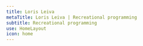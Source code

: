 ```yaml
---
title: Loris Leiva
metaTitle: Loris Leiva | Recreational programming
subtitle: Recreational programming
use: HomeLayout
icon: home
---
```

